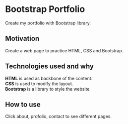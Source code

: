 # Bootstrap Portfolio
Create my portfolio with Bootstrap library.

## Motivation
Create a web page to practice HTML, CSS and Bootstrap.

## Technologies used and why
**HTML** is used as backbone of the content.  
**CSS** is used to modify the layout.  
**Bootstrap** is a library to style the website

## How to use
Click about, profolio, contact to see different pages.